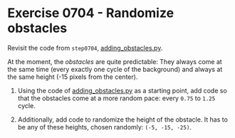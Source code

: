 # Exercise 0704 - Randomize obstacles

Revisit the code from ``step0704``, [adding_obstacles.py](../step0704/adding_obstacles.py).

At the moment, the *obstacles* are quite predictable: They always come at the same time
(every exactly one cycle of the background) and always at the same height (-15  pixels from
the center).

1. Using the code of [adding_obstacles.py](../step0704/adding_obstacles.py) as a starting point,
add code so that the obstacles come at a more random pace: every ``0.75`` to ``1.25`` cycle.

2. Additionally, add code to randomize the height of the obstacle. It has to be any of
these heights, chosen randomly: ``(-5, -15, -25)``.
